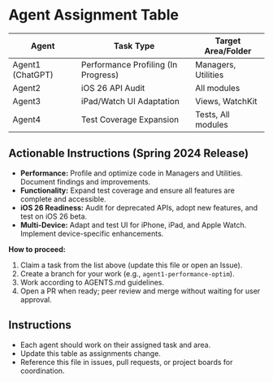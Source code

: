 # Agent Assignment Table

| Agent  | Task Type                | Target Area/Folder      |
|--------|--------------------------|------------------------|
| Agent1 (ChatGPT) | Performance Profiling (In Progress) | Managers, Utilities |
| Agent2 | iOS 26 API Audit         | All modules            |
| Agent3 | iPad/Watch UI Adaptation | Views, WatchKit        |
| Agent4 | Test Coverage Expansion  | Tests, All modules     |

## Actionable Instructions (Spring 2024 Release)

- **Performance:** Profile and optimize code in Managers and Utilities. Document findings and improvements.
- **Functionality:** Expand test coverage and ensure all features are complete and accessible.
- **iOS 26 Readiness:** Audit for deprecated APIs, adopt new features, and test on iOS 26 beta.
- **Multi-Device:** Adapt and test UI for iPhone, iPad, and Apple Watch. Implement device-specific enhancements.

**How to proceed:**
1. Claim a task from the list above (update this file or open an Issue).
2. Create a branch for your work (e.g., `agent1-performance-optim`).
3. Work according to AGENTS.md guidelines.
4. Open a PR when ready; peer review and merge without waiting for user approval.

## Instructions
- Each agent should work on their assigned task and area.
- Update this table as assignments change.
- Reference this file in issues, pull requests, or project boards for coordination. 